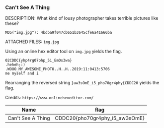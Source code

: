 <h3> Can't See A Thing </h3>

DESCRIPTION:
What kind of lousy photographer takes terrible pictures like these?

`MD5("img.jpg"): 4bdba9f047cb651b3645cfe6a41666ba`

ATTACHED FILES:
`img.jpg`

Using an online hex editor tool on `img.jpg` yields the flag.

```
02CDDC{yhp4rg07ohp_5i_EmOs3wa}
.heheh;:)
.WOOO_MY_AWESOME_PHOTO..H..H..2019:11:0413:5706
me myself and i
```

Rearranging the reversed string `}aw3sOmE_i5_pho70gr4phy{CDDC20` yields the flag.

Credits: `https://www.onlinehexeditor.com/`

Name | flag
--- | ---
Can't See A Thing  |  CDDC20{pho70gr4phy_i5_aw3sOmE}
